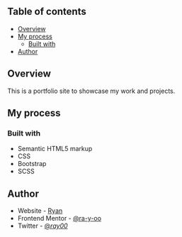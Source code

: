 
## Table of contents

- [Overview](#overview)
- [My process](#my-process)
  - [Built with](#built-with)
- [Author](#author)

## Overview
This is a portfolio site to showcase my work and projects.

## My process

### Built with

- Semantic HTML5 markup
- CSS 
- Bootstrap
- SCSS



## Author

- Website - [Ryan](https://www.your-site.com)
- Frontend Mentor - [@ra-y-oo](https://www.frontendmentor.io/profile/ra-y-oo)
- Twitter - [@_ray00_](https://www.twitter.com/_ray00_)


